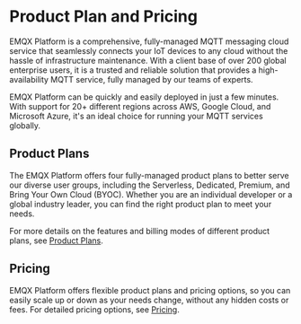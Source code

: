 # Product Plan and Pricing

EMQX Platform is a comprehensive, fully-managed MQTT messaging cloud service that seamlessly connects your IoT devices to any cloud without the hassle of infrastructure maintenance. With a client base of over 200 global enterprise users, it is a trusted and reliable solution that provides a high-availability MQTT service, fully managed by our teams of experts.

EMQX Platform can be quickly and easily deployed in just a few minutes. With support for 20+ different regions across AWS, Google Cloud, and Microsoft Azure, it's an ideal choice for running your MQTT services globally.

## Product Plans

The EMQX Platform offers four fully-managed product plans to better serve our diverse user groups, including the Serverless, Dedicated, Premium, and Bring Your Own Cloud (BYOC). Whether you are an individual developer or a global industry leader, you can find the right product plan to meet your needs.

For more details on the features and billing modes of different product plans, see [Product Plans](./plans.md).

## Pricing

EMQX Platform offers flexible product plans and pricing options, so you can easily scale up or down as your needs change, without any hidden costs or fees. For detailed pricing options, see [Pricing](./pricing.md).